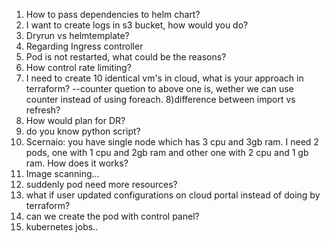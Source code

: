 

1) How to pass dependencies to helm chart?
2) I want to create logs in s3 bucket, how would you do?
3) Dryrun vs helmtemplate?
4) Regarding Ingress controller
5) Pod is not restarted, what could be the reasons?
6) How control rate limiting?
7) I need to create 10 identical vm's in cloud, what is your approach in terraform?
--counter quetion to above one is, wether we can use counter instead of using foreach.
8)difference between import vs refresh?
9) How would plan for DR?
10) do you know python script?
11) Scernaio:
 you have single node which has 3 cpu and 3gb ram.
 I need 2 pods, one with 1 cpu and 2gb ram and other one with 2 cpu and 1 gb ram.
 How does it works?
12) Image scanning...
13) suddenly pod need more resources?
14) what if user updated configurations on cloud portal instead of doing by terraform?
15) can we create the pod with control panel?
16) kubernetes jobs..